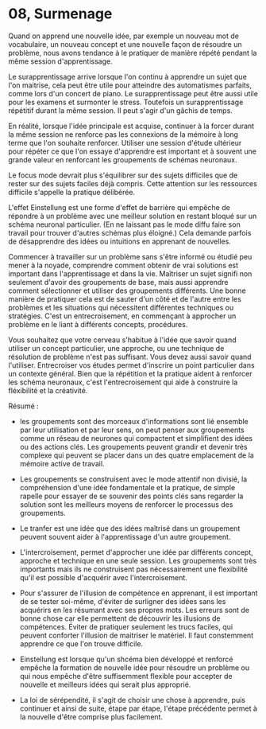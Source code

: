 # 08, Surmenage

Quand on apprend une nouvelle idée, par exemple un nouveau mot de vocabulaire, un nouveau concept et une nouvelle façon de résoudre un problème, nous avons tendance à le pratiquer de manière répété pendant la même session d'apprentissage.

Le surapprentissage arrive lorsque l'on continu à apprendre un sujet que l'on maitrise, cela peut être utile pour atteindre des automatismes parfaits, comme lors d'un concert de piano. Le surapprentissage peut être aussi utile pour les examens et surmonter le stress. Toutefois un surapprentissage répétitif durant la même session. Il peut s'agir d'un gâchis de temps.

En réalité, lorsque l'idée principale est acquise, continuer à la forcer durant la même session ne renforce pas les connexions de la mémoire à long terme que l'on souhaite renforcer. Utiliser une session d'étude ultérieur pour répéter ce que l'on essaye d'apprendre est important et à souvent une grande valeur en renforcant les groupements de schémas neuronaux.

Le focus mode devrait plus s'équilibrer sur des sujets difficiles que de rester sur des sujets faciles déjà compris. Cette attention sur les ressources difficile s'appelle la pratique délibérée.

L'effet Einstellung est une forme d'effet de barrière qui empêche de répondre à un problème avec une meilleur solution en restant bloqué sur un schéma neuronal particulier. (En ne laissant pas le mode diffu faire son travail pour trouver d'autres schémas plus éloigné.) Cela demande parfois de désapprendre des idées ou intuitions en apprenant de nouvelles.

Commencer à travailler sur un problème sans s'être informé ou étudié peu mener à la noyade, comprendre comment obtenir de vrai solutions est important dans l'apprentissage et dans la vie. Maîtriser un sujet signifi non seulement d'avoir des groupements de base, mais aussi apprendre comment sélectionner et utiliser des groupements différents. Une bonne manière de pratiquer cela est de sauter d'un côté et de l'autre entre les problèmes et les situations qui nécessitent différentes techniques ou stratégies. C'est un entrecroisement, en commençant à approcher un problème en le liant à différents concepts, procédures.

Vous souhaitez que votre cerveau s'habitue à l'idée que savoir quand utiliser un concept particulier, une approche, ou une technique de résolution de problème n'est pas suffisant. Vous devez aussi savoir quand l'utiliser. Entrecroiser vos études permet d'inscrire un point particulier dans un contexte général. Bien que la répétition et la pratique aident à renforcer les schéma neuronaux, c'est l'entrecroisement qui aide à construire la fléxibilité et la créativité.

Résumé :

- les groupements sont des morceaux d'informations sont lié ensemble par leur utilisation et par leur sens, on peut penser aux groupements comme un réseau de neurones qui compactent et simplifient des idées ou des actions clés. Les groupements peuvent grandir et devenir très complexe qui peuvent se placer dans un des quatre emplacement de la mémoire active de travail.

- Les groupements se construisent avec le mode attentif non divisié, la compréhension d'une idée fondamentale et la pratique, de simple rapelle pour essayer de se souvenir des points clés sans regarder la solution sont les meilleurs moyens de renforcer le processus des groupements. 

- Le tranfer est une idée que des idées maîtrisé dans un groupement peuvent souvent aider à l'apprentissage d'un autre groupement.

- L'intercroisement, permet d'approcher une idée par différents concept, approche et technique en une seule session. Les groupements sont très importants mais ils ne construisent pas nécessairement une flexibilité qu'il est possible d'acquérir avec l'intercroisement.

- Pour s'assurer de l'illusion de compétence en apprenant, il est important de se tester soi-même, d'éviter de surligner des idées sans les acquérirs en les résumant avec ses propres mots. Les erreurs sont de bonne chose car elle permettent de découvrir les illusions de compétences. Éviter de pratiquer seulement les trucs faciles, qui peuvent conforter l'illusion de maitriser le matériel. Il faut constemment apprendre ce que l'on trouve difficile.

- Einstellung est lorsque qu'un shcéma bien développé et renforcé empêche la formation de nouvelle idée pour résoudre un problème ou qui nous empêche d'être suffisemment flexible pour accepter de nouvelle et meilleurs idées qui serait plus approprié.

- La loi de sérépendité, il s'agit de choisir une chose à apprendre, puis continuer et ainsi de suite, étape par étape, l'étape précédente permet à la nouvelle d'être comprise plus facilement.